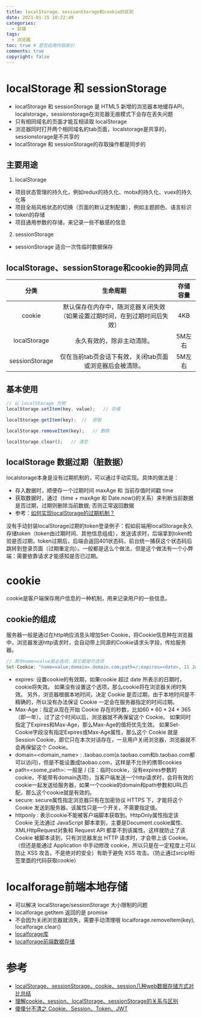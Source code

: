 ```yaml
---
title: localStorage、sessionStorage和cookie的区别
date: 2021-01-15 10:22:49
categories:
  - 前端
tags:
  - 浏览器
toc: true # 是否启用内容索引
comments: true
copyright: false
---
```

# localStorage 和 sessionStorage

- localStorage 和 sessionStorage 是 HTML5 新增的浏览器本地缓存API，localstorage，sessionstorage在浏览器无痕模式下会存在丢失问题
- 只有相同域名的页面才能互相读取 localStorage
- 浏览器同时打开两个相同域名的tab页面，localstorage是共享的，sessionstorage是不共享的
- localStorage 和 sessionStorage的存取操作都是同步的

## 主要用途

1. localStorage

- 项目状态管理的持久化，例如redux的持久化、mobx的持久化、vuex的持久化等
- 项目全局风格状态的切换（页面的默认定制配置），例如主题颜色、语言标识
- token的存储
- 项目通用参数的存储，来记录一些不敏感的信息

2. sessionStorage

- sessionStorage 适合一次性临时数据保存

## localStorage、sessionStorage和cookie的异同点

|      分类      |                                  生命周期                                  | 存储容量 |
| :------------: | :------------------------------------------------------------------------: | :------: |
|     cookie     | 默认保存在内存中，随浏览器关闭失效（如果设置过期时间，在到过期时间后失效） |   4KB   |
|  localStorage  |                         永久有效的，除非主动清除。                         |  5M左右  |
| sessionStorage |          仅在当前tab页会话下有效，关闭tab页面或浏览器后会被清除。          |  5M左右  |

## 基本使用

```js
// 以 localStorage 为例
localStorage.setItem(key, value);	// 存储

localStorage.getItem(key);	//  获取

localStorage.removeItem(key);	// 删除

localStorage.clear();	// 清空
```

## localStorage 数据过期（脏数据）

localstorage本身是没有过期机制的，可以通过手动实现。具体的做法是：

- 存入数据时，顺便存一个过期时间 maxAge 和 当前存值时间戳 time
- 获取数据时，通过（time + maxAge 和 Date.now()的关系）来判断当前数据是否过期，过期则删除当前数据; 否则正常返回数据
- 参考：[如何实现localStorage的过期机制？](https://juejin.cn/post/7068533397911502879)

没有手动封装localStorage过期的token登录例子：假如前端用localStorage永久存储token（token由过期时间、其他信息组成），发送请求时，后端拿到token检验是否过期，token过期后，后端会返回401状态码，前台统一捕获这个状态码后跳转到登录页面（过期重定向）。一般都是这么个做法，但是这个做法有一个小弊端：需要依靠请求才能感知是否已过期。

# cookie

cookie是客户端保存用户信息的一种机制，用来记录用户的一些信息。

## cookie的组成

服务器一般是通过在http响应消息头增加Set-Cookie，将Cookie信息种在浏览器中，浏览器发送http请求时，会自动带上同源的Cookie请求头字段，传给服务器。

```js
// 其中name=value是必选项，其它都是可选项
Set-Cookie: "name=value;domain=.domain.com;path=/;expires=<date>, 11 Jun 2019 11:29:42 GMT;HttpOnly;secure"
```

- expires: 设置cookie的有效期，如果cookie 超过 date 所表示的日期时，cookie将失效。 如果没有设置这个选项，那么cookie将在浏览器关闭时失效。
  另外，浏览器根据本地时间，决定 Cookie 是否过期，由于本地时间是不精确的，所以没有办法保证 Cookie 一定会在服务器指定的时间过期。
- Max-Age：指定从现在开始 Cookie 存在的秒数，比如60 * 60 * 24 * 365（即一年）。过了这个时间以后，浏览器就不再保留这个 Cookie。
  如果同时指定了Expires和Max-Age，那么Max-Age的值将优先生效。
  如果Set-Cookie字段没有指定Expires或Max-Age属性，那么这个 Cookie 就是 Session Cookie，即它只在本次对话存在，一旦用户关闭浏览器，浏览器就不会再保留这个 Cookie。
- domain=<domain_name> : .taobao.com(a.taobao.com和b.taobao.com都可以访问)，但是不能设置成taobao.com，这样是不允许的携带cookies
- path=<some_path>: 一般是 / (注：临时cookie，没有expires参数的cookie，不能带有domain选项)，当客户端发送一个http请求时，会将有效的cookie一起发送给服务器，如果一个cookie的domain和path参数和URL匹配，那么这个cookie就是有效的。
- secure: secure属性指定浏览器只有在加密协议 HTTPS 下，才能将这个 Cookie 发送到服务器。该属性只是一个开关，不需要指定值。
- httponly : 表示cookie不能被客户端脚本获取到。HttpOnly属性指定该 Cookie 无法通过 JavaScript 脚本拿到，主要是Document.cookie属性、XMLHttpRequest对象和 Request API 都拿不到该属性。这样就防止了该 Cookie 被脚本读到，只有浏览器发出 HTTP 请求时，才会带上该 Cookie。
  （但还是能通过 Application 中手动修改 cookie，所以只是在一定程度上可以防止 XSS 攻击，不是绝对的安全）有助于避免 XSS 攻击。（防止通过srcipt标签里面的代码获取cookie）

# localforage前端本地存储

- 可以解决 localStorage/sessionStorage 大小限制的问题
- localforage.getItem 返回的是 promise
- 不会因为关闭浏览器就消失，需要手动清理哦 localforage.removeItem(key), localforage.clear()
- [localforage库](https://www.npmjs.com/package/localforage)
- [localforage前端数据存储](https://juejin.cn/post/7024119821365149709)

# 参考

- [localStorage、sessionStorage、cookie、session几种web数据存储方式对比总结](https://juejin.cn/post/6844903989096497159)
- [理解cookie、session、localStorage、sessionStorage的关系与区别](https://juejin.cn/post/6844903975800537096)
- [傻傻分不清之 Cookie、Session、Token、JWT](https://juejin.cn/post/6844904034181070861)
